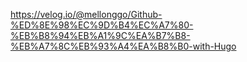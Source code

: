 https://velog.io/@mellonggo/Github-%ED%8E%98%EC%9D%B4%EC%A7%80-%EB%B8%94%EB%A1%9C%EA%B7%B8-%EB%A7%8C%EB%93%A4%EA%B8%B0-with-Hugo